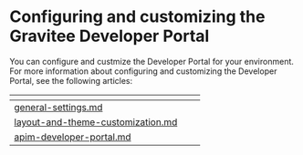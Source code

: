 # Configuring and customizing the Gravitee Developer Portal

You can configure and custmize the Developer Portal for your environment. For more information about configuring and customizing the Developer Portal, see the following articles:&#x20;



<table data-view="cards"><thead><tr><th data-type="content-ref"></th><th></th><th></th></tr></thead><tbody><tr><td><a href="../../../../guides/developer-portal/configuration/general-settings.md">general-settings.md</a></td><td></td><td></td></tr><tr><td><a href="../../../../guides/developer-portal/configuration/layout-and-theme-customization.md">layout-and-theme-customization.md</a></td><td></td><td></td></tr><tr><td><a href="apim-developer-portal.md">apim-developer-portal.md</a></td><td></td><td></td></tr></tbody></table>
